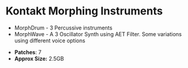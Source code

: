 # Kontakt Morphing Instruments

* MorphDrum - 3 Percussive instruments 
* MorphWave - A 3 Oscillator Synth using AET Filter. Some variations using different voice options

 
-  **Patches**: 7
-   **Approx Size:** 2.5GB
